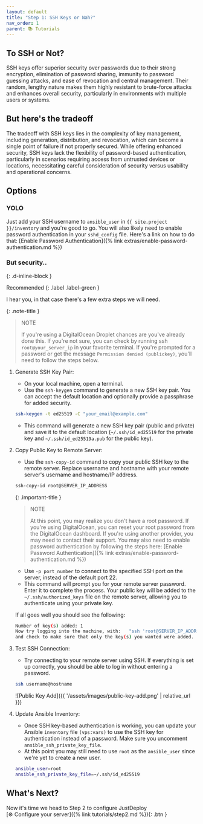 ```yaml
---
layout: default
title: "Step 1: SSH Keys or Nah?"
nav_order: 1
parent: 📚 Tutorials
---
```

## To SSH or Not?

SSH keys offer superior security over passwords due to their strong encryption, elimination of password sharing, immunity to password guessing attacks, and ease of revocation and central management. Their random, lengthy nature makes them highly resistant to brute-force attacks and enhances overall security, particularly in environments with multiple users or systems.

## But here's the tradeoff

The tradeoff with SSH keys lies in the complexity of key management, including generation, distribution, and revocation, which can become a single point of failure if not properly secured. While offering enhanced security, SSH keys lack the flexibility of password-based authentication, particularly in scenarios requiring access from untrusted devices or locations, necessitating careful consideration of security versus usability and operational concerns.

## Options

### YOLO

Just add your SSH username to `ansible_user` in `{{ site.project }}/inventory` and you're good to go. You will also likely need to enable password authentication in your `sshd_config` file. Here's a link on how to do that: [Enable Password Authentication]({% link extras/enable-password-authentication.md %})

### But security..
{: .d-inline-block }

Recommended
{: .label .label-green }

I hear you, in that case there's a few extra steps we will need.

{: .note-title }
> NOTE
>
> If you're using a DigitalOcean Droplet chances are you've already done this. If you're not sure, you can check by running ssh `root@your_server_ip` in your favorite terminal. If you're prompted for a password or get the message `Permission denied (publickey)`, you'll need to follow the steps below.

1. Generate SSH Key Pair:

   - On your local machine, open a terminal.
   - Use the `ssh-keygen` command to generate a new SSH key pair. You can accept the default location and optionally provide a passphrase for added security.

    ```bash
    ssh-keygen -t ed25519 -C "your_email@example.com"
    ```

   - This command will generate a new SSH key pair (public and private) and save it to the default location (`~/.ssh/id_ed25519` for the private key and `~/.ssh/id_ed25519a.pub` for the public key).

2. Copy Public Key to Remote Server:

   - Use the `ssh-copy-id` command to copy your public SSH key to the remote server. Replace username and hostname with your remote server's username and hostname/IP address.

    ```bash
    ssh-copy-id root@SERVER_IP_ADDRESS
    ```

   {: .important-title }
   > NOTE
   >
   > At this point, you may realize you don't have a root password. If you're using DigitalOcean, you can reset your root password from the DigitalOcean dashboard. If you're using another provider, you may need to contact their support. You may also need to enable password authentication by following the steps here: [Enable Password Authentication]({% link extras/enable-password-authentication.md %})

   - Use `-p port_number` to connect to the specified SSH port on the server, instead of the default port 22.
   - This command will prompt you for your remote server password. Enter it to complete the process. Your public key will be added to the `~/.ssh/authorized_keys` file on the remote server, allowing you to authenticate using your private key.

   If all goes well you should see the following:

   ```bash
   Number of key(s) added: 1
   Now try logging into the machine, with:   "ssh 'root@SERVER_IP_ADDRESS'"
   and check to make sure that only the key(s) you wanted were added.
   ```

3. Test SSH Connection:

    - Try connecting to your remote server using SSH. If everything is set up correctly, you should be able to log in without entering a password.

    ```bash
    ssh username@hostname
    ```

   ![Public Key Add]({{ '/assets/images/public-key-add.png' | relative_url }})

4. Update Ansible Inventory:

   - Once SSH key-based authentication is working, you can update your Ansible `inventory` file `(vps:vars)` to use the SSH key for authentication instead of a password. Make sure you uncomment `ansible_ssh_private_key_file`. 
   - At this point you may still need to use `root` as the `ansible_user` since we're yet to create a new user.

    ```bash
    ansible_user=root 
    ansible_ssh_private_key_file=~/.ssh/id_ed25519
    ```

## What's Next?

Now it's time we head to Step 2 to configure JustDeploy\
<span class="fs-6 float-right"> 
  [⚙️ Configure your server]({% link tutorials/step2.md %}){: .btn }
</span>
